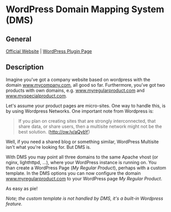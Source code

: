 WordPress Domain Mapping System (DMS)
=====================================

General
-------

[Official Website](https://github.com/deniaz//wp-dms) | [WordPress Plugin Page](http://www.wordpress.org/extend/plugins/domain-mapping-system)

Description
-----------
Imagine you've got a company website based on wordpress with the domain www.mycompany.com,
all good so far. Furthermore, you've got two products with own domains, e.g. www.myregularproduct.com
and www.myspecialproduct.com.

Let's assume your product pages are micro-sites. One way to handle this, is by using Wordpress Networks.
One important note from Wordpress is:

> If you plan on creating sites that are strongly interconnected, that share data, or share users, then a
> multisite network might not be the best solution.
(http://ow.ly/aQybY)

Well, if you need a shared blog or something similar, WordPress Multisite isn't what you're looking for. But DMS is.

With DMS you may point all three domains to the same Apache vhost (or nginx, lighthttpd, ...), where your WordPress
instance is running on. You than create a WordPress Page (*My Regular Product*), perhaps with a custom template. In the
DMS options you can now configure the domain www.myregularproduct.com to your WordPress page *My Regular Product*.

As easy as pie!

*Note; the custom template is not handled by DMS, it's a built-in Wordpress feature.*